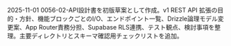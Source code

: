 2025-11-01 0056-02-API設計書を初版草案として作成。v1 REST API 拡張の目的・方針、機能ブロックごとのI/O、エンドポイント一覧、Drizzle論理モデル変更案、App Router責務分担、Supabase RLS連携、テスト観点、検討事項を整理。主要ディレクトリとスキーマ確認用チェックリストを追加。